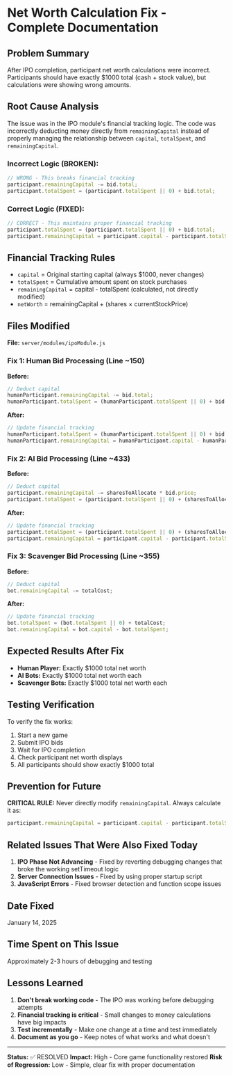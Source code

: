 # Net Worth Calculation Fix - Complete Documentation

## Problem Summary
After IPO completion, participant net worth calculations were incorrect. Participants should have exactly $1000 total (cash + stock value), but calculations were showing wrong amounts.

## Root Cause Analysis
The issue was in the IPO module's financial tracking logic. The code was incorrectly deducting money directly from `remainingCapital` instead of properly managing the relationship between `capital`, `totalSpent`, and `remainingCapital`.

### Incorrect Logic (BROKEN):
```javascript
// WRONG - This breaks financial tracking
participant.remainingCapital -= bid.total;
participant.totalSpent = (participant.totalSpent || 0) + bid.total;
```

### Correct Logic (FIXED):
```javascript
// CORRECT - This maintains proper financial tracking
participant.totalSpent = (participant.totalSpent || 0) + bid.total;
participant.remainingCapital = participant.capital - participant.totalSpent;
```

## Financial Tracking Rules
- `capital` = Original starting capital (always $1000, never changes)
- `totalSpent` = Cumulative amount spent on stock purchases
- `remainingCapital` = capital - totalSpent (calculated, not directly modified)
- `netWorth` = remainingCapital + (shares × currentStockPrice)

## Files Modified
**File:** `server/modules/ipoModule.js`

### Fix 1: Human Bid Processing (Line ~150)
**Before:**
```javascript
// Deduct capital
humanParticipant.remainingCapital -= bid.total;
humanParticipant.totalSpent = (humanParticipant.totalSpent || 0) + bid.total;
```

**After:**
```javascript
// Update financial tracking
humanParticipant.totalSpent = (humanParticipant.totalSpent || 0) + bid.total;
humanParticipant.remainingCapital = humanParticipant.capital - humanParticipant.totalSpent;
```

### Fix 2: AI Bid Processing (Line ~433)
**Before:**
```javascript
// Deduct capital
participant.remainingCapital -= sharesToAllocate * bid.price;
participant.totalSpent = (participant.totalSpent || 0) + (sharesToAllocate * bid.price);
```

**After:**
```javascript
// Update financial tracking
participant.totalSpent = (participant.totalSpent || 0) + (sharesToAllocate * bid.price);
participant.remainingCapital = participant.capital - participant.totalSpent;
```

### Fix 3: Scavenger Bid Processing (Line ~355)
**Before:**
```javascript
// Deduct capital
bot.remainingCapital -= totalCost;
```

**After:**
```javascript
// Update financial tracking
bot.totalSpent = (bot.totalSpent || 0) + totalCost;
bot.remainingCapital = bot.capital - bot.totalSpent;
```

## Expected Results After Fix
- **Human Player:** Exactly $1000 total net worth
- **AI Bots:** Exactly $1000 total net worth each
- **Scavenger Bots:** Exactly $1000 total net worth each

## Testing Verification
To verify the fix works:
1. Start a new game
2. Submit IPO bids
3. Wait for IPO completion
4. Check participant net worth displays
5. All participants should show exactly $1000 total

## Prevention for Future
**CRITICAL RULE:** Never directly modify `remainingCapital`. Always calculate it as:
```javascript
participant.remainingCapital = participant.capital - participant.totalSpent;
```

## Related Issues That Were Also Fixed Today
1. **IPO Phase Not Advancing** - Fixed by reverting debugging changes that broke the working setTimeout logic
2. **Server Connection Issues** - Fixed by using proper startup script
3. **JavaScript Errors** - Fixed browser detection and function scope issues

## Date Fixed
January 14, 2025

## Time Spent on This Issue
Approximately 2-3 hours of debugging and testing

## Lessons Learned
1. **Don't break working code** - The IPO was working before debugging attempts
2. **Financial tracking is critical** - Small changes to money calculations have big impacts
3. **Test incrementally** - Make one change at a time and test immediately
4. **Document as you go** - Keep notes of what works and what doesn't

---
**Status:** ✅ RESOLVED
**Impact:** High - Core game functionality restored
**Risk of Regression:** Low - Simple, clear fix with proper documentation

